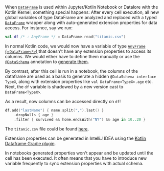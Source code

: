 [//]: # (title: Extension properties API)

<!---IMPORT org.jetbrains.kotlinx.dataframe.samples.api.ApiLevels-->

When [`DataFrame`](DataFrame.md) is used within Jupyter/Kotlin Notebook or Datalore with the Kotlin Kernel,
something special happens:
After every cell execution, all new global variables of type DataFrame are analyzed and replaced 
with a typed [`DataFrame`](DataFrame.md) wrapper along with auto-generated extension properties for data access.
For instance, say we run:

<!---FUN extensionProperties1-->

```kotlin
val df /* : AnyFrame */ = DataFrame.read("titanic.csv")
```

<!---END-->

In normal Kotlin code, we would now have a variable of type [`AnyFrame` (=`DataFrame<*>`)](DataFrame.md)  that doesn't have any 
extension properties to access its columns. We would either have to define them manually or use the
[`@DataSchema`](schemas.md) annotation to [generate them](schemasGradle.md#configuration).

By contrast, after this cell is run in a notebook, the columns of the dataframe are used as a basis
to generate a hidden `@DataSchema interface TypeX`,
along with extension properties like `val DataFrame<TypeX>.age` etc.
Next, the `df` variable is shadowed by a new version cast to `DataFrame<TypeX>`.

As a result, now columns can be accessed directly on `df`!

<!---FUN extensionProperties2-->

```kotlin
df.add("lastName") { name.split(",").last() }
    .dropNulls { age }
    .filter { survived && home.endsWith("NY") && age in 10..20 }
```

<!---END-->

The `titanic.csv` file could be found [here](https://github.com/Kotlin/dataframe/blob/master/data/titanic.csv).

Extension properties can be generated in IntelliJ IDEA using the [Kotlin Dataframe Gradle plugin](schemasGradle.md#configuration).

<warning>
In notebooks generated properties won't appear and be updated until the cell has been executed.
It often means that you have to introduce new variable frequently to sync extension properties with actual schema.
</warning>
